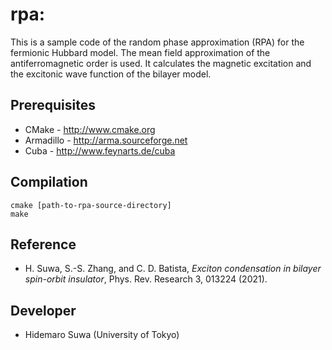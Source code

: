 rpa:
==========================

This is a sample code of the random phase approximation (RPA) for the fermionic Hubbard model. The mean field approximation of the antiferromagnetic order is used. It calculates the magnetic excitation and the excitonic wave function of the bilayer model.

## Prerequisites

 - CMake - http://www.cmake.org
 - Armadillo - http://arma.sourceforge.net
 - Cuba - http://www.feynarts.de/cuba

## Compilation

    cmake [path-to-rpa-source-directory]
    make
    
## Reference

 - H. Suwa, S.-S. Zhang, and C. D. Batista, *Exciton condensation in bilayer spin-orbit insulator*, Phys. Rev. Research 3, 013224 (2021).

## Developer

 - Hidemaro Suwa (University of Tokyo)
